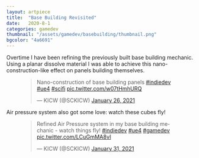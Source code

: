```yaml
---
layout: artpiece
title:  "Base Building Revisited"
date:   2020-8-1
categories: gamedev
thumbnail: "/assets/gamedev/basebuilding/thumbnail.png"
bgcolor: "4a6691"
---
```


Overtime I have been refining the previously built base building mechanic. Using a planar dissolve material I was able to achieve this nano-construction-like effect on panels building themselves.

<figure class="center-fit">
<blockquote class="twitter-tweet" ><p lang="en" dir="ltr">Nano-construction of base building panels <a href="https://twitter.com/hashtag/indiedev?src=hash&amp;ref_src=twsrc%5Etfw">#indiedev</a> <a href="https://twitter.com/hashtag/ue4?src=hash&amp;ref_src=twsrc%5Etfw">#ue4</a> <a href="https://twitter.com/hashtag/scifi?src=hash&amp;ref_src=twsrc%5Etfw">#scifi</a> <a href="https://t.co/w07tHmhURQ">pic.twitter.com/w07tHmhURQ</a></p>&mdash; KICW (@SCKICW) <a href="https://twitter.com/SCKICW/status/1353954677084344320?ref_src=twsrc%5Etfw">January 26, 2021</a></blockquote> <script async src="https://platform.twitter.com/widgets.js" charset="utf-8"></script>
</figure>

Air pressure system also got some love: watch these cubes fly!

<figure class="center-fit">
<blockquote class="twitter-tweet" ><p lang="en" dir="ltr">Refined Air Pressure system in my base building mechanic - watch things fly! <a href="https://twitter.com/hashtag/indiedev?src=hash&amp;ref_src=twsrc%5Etfw">#indiedev</a> <a href="https://twitter.com/hashtag/ue4?src=hash&amp;ref_src=twsrc%5Etfw">#ue4</a> <a href="https://twitter.com/hashtag/gamedev?src=hash&amp;ref_src=twsrc%5Etfw">#gamedev</a> <a href="https://t.co/LCuGmMA8vI">pic.twitter.com/LCuGmMA8vI</a></p>&mdash; KICW (@SCKICW) <a href="https://twitter.com/SCKICW/status/1355727070727458817?ref_src=twsrc%5Etfw">January 31, 2021</a></blockquote> <script async src="https://platform.twitter.com/widgets.js" charset="utf-8"></script>
</figure>
